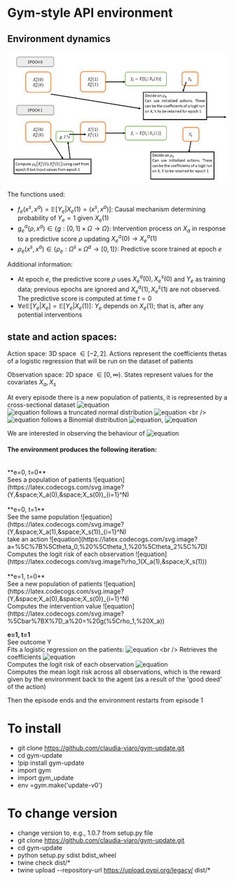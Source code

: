 # Gym-style API environment

## Environment dynamics

<img width="500" height="300" src="https://github.com/claudia-viaro/gym-update/blob/main/dynamics.png">

The functions used:
- $f_e(x^s, x^a) = \mathbb{E}[Y_e|X_e(1) = (x^s, x^a)]$: Causal mechanism determining probability of $Y_e = 1$ given $X_e(1)$
- $g^a_e(\rho, x^a) \in \{g : [0, 1] \times \Omega \rightarrow \Omega \}$: Intervention process on $X_a$ in response to a predictive score $\rho$ updating $X^a_e(0) \rightarrow X^a_e(1)$
- $\rho_e(x^s, x^a) \in \{\rho_e : \Omega^s \times \Omega^a \rightarrow [0, 1]\}$: Predictive score trained at epoch $e$


Additional information:
- At epoch $e$, the predictive score $\rho$ uses $X^a_e(0), X^s_e(0)$ and $Y_e$ as training data; previous epochs are ignored and $X^a_e(1), X^s_e(1)$ are not observed. The predictive score is computed at time $t=0$
- $\forall e \mathbb{E}[Y_e|X_e] = \mathbb{E}[Y_e|X_e(1)]$: $Y_e$ depends on $X_e(1)$; that is, after any potential interventions




## state and action spaces:
Action space: 3D space $\in [-2, 2]$. Actions represent the coefficients thetas of a logistic regression that will be run on the dataset of patients         <br />    

Observation space: 2D space $\in [0, \infty)$. States represent values for the covariates $X_a, X_s$  <br />


At every episode there is a new population of patients, it is represented by a cross-sectional dataset ![equation](https://latex.codecogs.com/svg.image?%5C%7BY,%20X_a,%20X_s%5C%7D_%7Bi=1%7D%5EN)  <br />
![equation](https://latex.codecogs.com/svg.image?20X_a,%20X_s) follows a truncated normal distribution ![equation](https://latex.codecogs.com/svg.image?(a=0,%20b=%5Cinfty)) <br />
![equation](https://latex.codecogs.com/svg.image?Y) follows a Binomial distribution ![equation](https://latex.codecogs.com/svg.image?Bin(p,%20n)), ![equation](https://latex.codecogs.com/svg.image?p=0.5) <br />

We are interested in observing the behaviour of ![equation](https://latex.codecogs.com/svg.image?%5Cmathbb%7BE%7D%5BY=1%7CX%5D=f(b_0%20&plus;%20b_1%20X_a%20&plus;%20b_2%20X_s))


#### The environment produces the following iteration:
<br />
**e=0, t=0**<br />
Sees a population of patients ![equation](https://latex.codecogs.com/svg.image?(Y,&space;X_a(0),&space;X_s(0))_{i=1}^N) <br />
<br />
**e=0, t=1**<br />
See the same population ![equation](https://latex.codecogs.com/svg.image?(Y,&space;X_a(1),&space;X_s(1))_{i=1}^N) <br />
take an action ![equation](https://latex.codecogs.com/svg.image?a=%5C%7B%5Ctheta_0,%20%5Ctheta_1,%20%5Ctheta_2%5C%7D) <br />
Computes the logit risk of each observation ![equation](https://latex.codecogs.com/svg.image?\rho_1(X_a(1),&space;X_s(1))) <br />
<br />
**e=1, t=0**<br />
See a new population of patients ![equation](https://latex.codecogs.com/svg.image?(Y,&space;X_a(0),&space;X_s(0))_{i=1}^N) <br />
Computes the intervention value ![equation](https://latex.codecogs.com/svg.image?%5Cbar%7BX%7D_a%20=%20g(%5Crho_1,%20X_a)) <br />

**e=1, t=1**<br />
See outcome Y <br />
Fits a logistic regression on the patients: ![equation](https://latex.codecogs.com/svg.image?\mathbb{E}[Y=1|\bar{X}_a,&space;X_s]=\frac{1}{1&plus;&space;\exp^{-(\theta_0&plus;\theta_1&space;\bar{X_a}&plus;\theta_2&space;X_s)}) <br />
Retrieves the coefficients ![equation](https://latex.codecogs.com/svg.image?\{\theta_0^{(2)},&space;\theta_1^{(2)},&space;\theta_2^{(2)}\}) <br />
Computes the logit risk of each observation ![equation](https://latex.codecogs.com/svg.image?%5Crho_2)  <br />
Computes the mean logit risk across all observations, which is the reward given by the environment back to the agent (as a result of the 'good deed' of the action) <br />

Then the episode ends and the environment restarts from episode 1 <br />

# To install
- git clone https://github.com/claudia-viaro/gym-update.git
- cd gym-update
- !pip install gym-update
- import gym
- import gym_update
- env =gym.make('update-v0')

# To change version
- change version to, e.g., 1.0.7 from setup.py file
- git clone https://github.com/claudia-viaro/gym-update.git
- cd gym-update
- python setup.py sdist bdist_wheel
- twine check dist/*
- twine upload --repository-url https://upload.pypi.org/legacy/ dist/*
